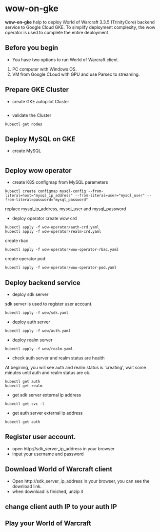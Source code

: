 # wow-on-gke

**wow-on-gke** help to deploy World of Warcraft 3.3.5 (TrinityCore) backend service to Google Cloud GKE. To simplify deployment complexity, the wow operator is used to complete the entire deployment

## Before you begin
- You have two options to run World of Warcraft client
1. PC computer with Windows OS.
2. VM from Google CLoud with GPU and use Parsec to streaming.

## Prepare GKE Cluster
- create GKE autopilot Cluster
```
```
- validate the Cluster
```
kubectl get nodes
```

## Deploy MySQL on GKE
- create MySQL
```
```

## Deploy wow operator
- create K8S configmap from MySQL parameters
```
kubectl create configmap mysql-config --from-literal=host="mysql_ip_address" --from-literal=user="mysql_user" --from-literal=password="mysql_password"
```
replace mysql_ip_address, mysql_user and mysql_password

- deploy operator
create wow crd
```
kubectl apply -f wow-operator/auth-crd.yaml
kubectl apply -f wow-operator/realm-crd.yaml
```
create rbac
```
kubectl apply -f wow-operator/wow-operator-rbac.yaml
```

create operator pod
```
kubectl apply -f wow-operator/wow-operator-pod.yaml
```

## Deploy backend service
- deploy sdk server

sdk server is used to register user account.
```
kubectl apply -f wow/sdk.yaml
```
- deploy auth server
```
kubectl apply -f wow/auth.yaml
```
- deploy realm server
```
kubectl apply -f wow/realm.yaml
```

- check auth server and realm status are health

At begining, you will see auth and realm status is 'creating', wait some minutes until auth and realm status are ok.
```
kubectl get auth
kubectl get realm
```

- get sdk server external ip address
```
kubectl get svc -l 
```

- get auth server external ip address
```
kubectl get auth
```

## Register user account.
- open http://sdk_server_ip_address in your browser
- input your username and password


## Download World of Warcraft client
- Open http://sdk_server_ip_address in your browser, you can see the download link. 
- when download is finished, unzip it


## change client auth IP to your auth IP


## Play your World of Warcraft



